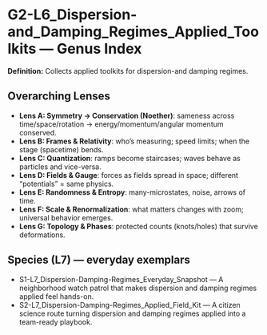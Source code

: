 # G2-L6_Dispersion-and_Damping_Regimes_Applied_Toolkits — Genus Index
**Definition:** Collects applied toolkits for dispersion-and damping regimes.

## Overarching Lenses

- **Lens A: Symmetry -> Conservation (Noether)**: sameness across time/space/rotation → energy/momentum/angular momentum conserved.
- **Lens B: Frames & Relativity**: who’s measuring; speed limits; when the stage (spacetime) bends.
- **Lens C: Quantization**: ramps become staircases; waves behave as particles and vice-versa.
- **Lens D: Fields & Gauge**: forces as fields spread in space; different “potentials” = same physics.
- **Lens E: Randomness & Entropy**: many-microstates, noise, arrows of time.
- **Lens F: Scale & Renormalization**: what matters changes with zoom; universal behavior emerges.
- **Lens G: Topology & Phases**: protected counts (knots/holes) that survive deformations.

## Species (L7) — everyday exemplars
- S1-L7_Dispersion-Damping-Regimes_Everyday_Snapshot — A neighborhood watch patrol that makes dispersion and damping regimes applied feel hands-on.
- S2-L7_Dispersion-Damping-Regimes_Applied_Field_Kit — A citizen science route turning dispersion and damping regimes applied into a team-ready playbook.
